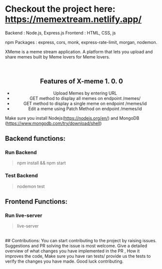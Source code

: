 # Checkout the project here: https://memextream.netlify.app/

Backend : Node.js, Express.js
Frontend : HTML, CSS, js

npm Packages : express, cors, monk, express-rate-limit, morgan, nodemon.

XMeme is a meme stream application. A platform that lets you upload and share memes built by Meme lovers for Meme lovers.


<h2 style="text-align: center; padding-top: 30px;">Features of X-meme 1. 0. 0</h2>
        <ul style="text-align: center;">
            <li>Upload Memes by entering URL</li>
            <li>GET method to display all memes on endpoint /memes/</li>
            <li>GET method to display a single meme on endpoint /memes/id</li>
            <li>Edit a meme using Patch Method on endpoint /memes/id</li>  
        </ul>

Make sure you install Nodejs(https://nodejs.org/en/) and MongoDB (https://www.mongodb.com/try/download/shell)
## Backend functions:

### Run Backend 
>npm install && npm start

### Test Backend
>nodemon test


## Frontend Functions:

### Run live-server
>live-server

<br>
## Contributions:
You can start contributing to the project by raising issues.
Suggestions and PR solving the issue is most welcome. 
Give a detailed overview of what changes you have implemented in the PR
, How it improves the code, Make sure you have ran tests/ provide us the tests 
to verify the changes you have made. 
Good luck contributing. 

